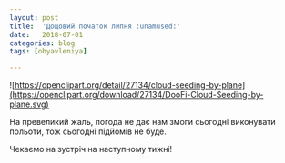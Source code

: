 ```yaml
---
layout: post
title:  'Дощовий початок липня :unamused:'
date:   2018-07-01
categories: blog
tags: [obyavleniya]

---
```


![https://openclipart.org/detail/27134/cloud-seeding-by-plane](https://openclipart.org/download/27134/DooFi-Cloud-Seeding-by-plane.svg)

На превеликий жаль, погода не дає нам змоги сьогодні виконувати польоти,
тож сьогодні підйомів не буде.

Чекаємо на зустріч на наступному тижні!
